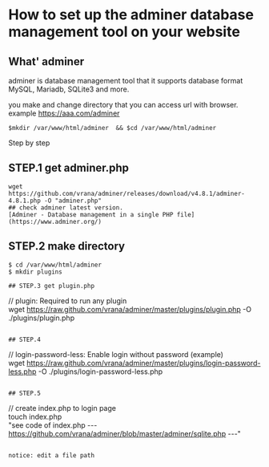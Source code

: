 # How to set up the adminer database management tool on your website 

## What' adminer
adminer is database management tool that it supports database format MySQL, Mariadb, SQLite3 and more.  

you make and change directory that you can access url with browser.  
example https://aaa.com/adminer  
```
$mkdir /var/www/html/adminer  && $cd /var/www/html/adminer  
```

Step by step  
## STEP.1 get adminer.php  
```
wget  https://github.com/vrana/adminer/releases/download/v4.8.1/adminer-4.8.1.php -O "adminer.php"  
## check adminer latest version.   
[Adminer - Database management in a single PHP file](https://www.adminer.org/)  
```
## STEP.2 make directory
```
$ cd /var/www/html/adminer  
$ mkdir plugins  

## STEP.3 get plugin.php  
```
// plugin: Required to run any plugin  
wget https://raw.github.com/vrana/adminer/master/plugins/plugin.php -O ./plugins/plugin.php  
```

## STEP.4
```
// login-password-less: Enable login without password (example)  
wget https://raw.github.com/vrana/adminer/master/plugins/login-password-less.php -O ./plugins/login-password-less.php  
```

## STEP.5
```
// create index.php to login page  
touch index.php  
"see code of index.php --- https://github.com/vrana/adminer/blob/master/adminer/sqlite.php ---"  
```

notice: edit a file path  
```
<?php
function adminer_object() {
	include_once "./plugins/plugin.php";
	include_once "./plugins/login-password-less.php";
	return new AdminerPlugin(array(
		// TODO: inline the result of password_hash() so that the password is not visible in source codes
		new AdminerLoginPasswordLess(password_hash("YOUR_PASSWORD_HERE", PASSWORD_DEFAULT)),
	));
}

include "./index.php";  
```

setup.sh contains all steps.  

